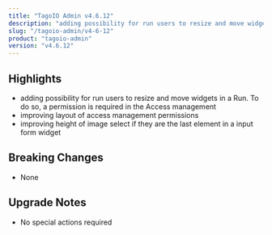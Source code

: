 ```yaml
---
title: "TagoIO Admin v4.6.12"
description: "adding possibility for run users to resize and move widgets in a Run. To do so, a permission is required in the Access management"
slug: "/tagoio-admin/v4-6-12"
product: "tagoio-admin"
version: "v4.6.12"
---
```


## Highlights

- adding possibility for run users to resize and move widgets in a Run. To do so, a permission is required in the Access management
- improving layout of access management permissions
- improving height of image select if they are the last element in a input form widget

## Breaking Changes

- None

## Upgrade Notes

- No special actions required

